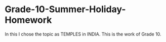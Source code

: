 # Grade-10-Summer-Holiday-Homework
In this I chose the topic as TEMPLES in INDIA. This is the work of Grade 10.
